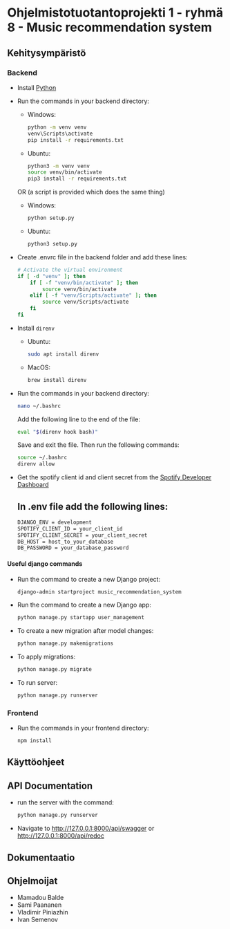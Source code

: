 # Ohjelmistotuotantoprojekti 1 - ryhmä 8 - Music recommendation system

## Kehitysympäristö

### Backend

- Install [Python](https://www.python.org/downloads/)

- Run the commands in your backend directory:

  - Windows:  

    ```cmd
    python -m venv venv
    venv\Scripts\activate
    pip install -r requirements.txt
    ```
    
  - Ubuntu:
  
    ```bash
    python3 -m venv venv
    source venv/bin/activate
    pip3 install -r requirements.txt
    ```

  OR (a script is provided which does the same thing)

  - Windows:  

    ```cmd
    python setup.py
    ```
  
  - Ubuntu:
    ```bash
    python3 setup.py
    ```

- Create .envrc file in the backend folder and add these lines:

  ```bash
  # Activate the virtual environment
  if [ -d "venv" ]; then
      if [ -f "venv/bin/activate" ]; then
          source venv/bin/activate
      elif [ -f "venv/Scripts/activate" ]; then
          source venv/Scripts/activate
      fi
  fi
  ```

- Install `direnv`

  - Ubuntu:
    ```bash
    sudo apt install direnv
    ```
  - MacOS:
    ```bash
    brew install direnv
    ```

- Run the commands in your backend directory:
  ```bash
  nano ~/.bashrc
  ```
  Add the following line to the end of the file:
  ```bash
  eval "$(direnv hook bash)"
  ```
  Save and exit the file. Then run the following commands:
  ```bash
  source ~/.bashrc
  direnv allow
  ```  

- Get the spotify client id and client secret from the [Spotify Developer Dashboard](https://developer.spotify.com/dashboard/applications)

  ## In .env file add the following lines:
  ```bash
  DJANGO_ENV = development
  SPOTIFY_CLIENT_ID = your_client_id
  SPOTIFY_CLIENT_SECRET = your_client_secret
  DB_HOST = host_to_your_database
  DB_PASSWORD = your_database_password
  ```

#### Useful django commands

- Run the command to create a new Django project:

  ```bash
  django-admin startproject music_recommendation_system
  ```

- Run the command to create a new Django app:
  ```bash
  python manage.py startapp user_management
  ```

- To create a new migration after model changes:

  ```bash
  python manage.py makemigrations
  ``` 

- To apply migrations:
  ```bash
  python manage.py migrate
  ```

- To run server:

  ```bash
  python manage.py runserver
  ```

### Frontend  

- Run the commands in your frontend directory:  

  ```bash
  npm install
  ```

## Käyttöohjeet

## API Documentation

- run the server with the command:

  ```bash
  python manage.py runserver
  ```

- Navigate to http://127.0.0.1:8000/api/swagger or http://127.0.0.1:8000/api/redoc


## Dokumentaatio

## Ohjelmoijat
- Mamadou Balde
- Sami Paananen
- Vladimir Piniazhin
- Ivan Semenov
